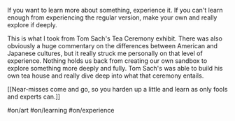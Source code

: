 If you want to learn more about something, experience it. If you can't learn enough from experiencing the regular version, make your own and really explore if deeply. 

This is what I took from Tom Sach's Tea Ceremony exhibit. There was also obviously a huge commentary on the differences between American and Japanese cultures, but it really struck me personally on that level of experience. Nothing holds us back from creating our own sandbox to explore something more deeply and fully. Tom Sach's was able to build his own tea house and really dive deep into what that ceremony entails. 



[[Near-misses come and go, so you harden up a little and learn as only fools and experts can.]]


#on/art #on/learning #on/experience 